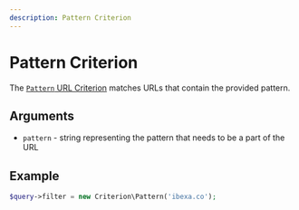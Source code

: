 ```yaml
---
description: Pattern Criterion
---
```


# Pattern Criterion

The [`Pattern` URL Criterion](../../api/php_api/php_api_reference/classes/Ibexa-Contracts-Core-Repository-Values-URL-Query-Criterion-SectionId.html) matches URLs that contain the provided pattern.

## Arguments

- `pattern` - string representing the pattern that needs to be a part of the URL

## Example

``` php
$query->filter = new Criterion\Pattern('ibexa.co');
```
